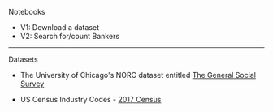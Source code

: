 Notebooks

* V1: Download a dataset
* V2: Search for/count Bankers

- - - - 

Datasets

* The University of Chicago's NORC dataset entitled [The General Social Survey](https://gss.norc.org)

*  US Census Industry Codes - [2017 Census](https://www.bls.gov/tus/iocodes/census17icodes.pdf)
